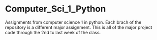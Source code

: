 # Computer_Sci_1_Python
Assignments from computer science 1 in python.
Each brach of the repository is a different major assignment. 
This is all of the major project code through the 2nd to last week of the class.
